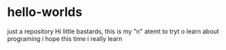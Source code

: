 # hello-worlds
just a repository
Hi little bastards, this is my "n" atemt to tryt o learn about programing
i hope this time i really learn
